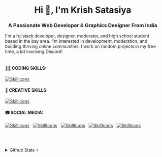 <h1 align="center">Hi 👋, I'm Krish Satasiya</h1>
<h3 align="center">A Passionate Web Developer & Graphics Designer From India</h3>

I'm a fullstack developer, designer, moderator, and high school student based in the bay area. I'm interested in development, moderation, and building thriving online communities. I work on random projects in my free time, a lot involving Discord!
<br></br>
<div>
  <h4>👩‍💻 CODING SKILLS:</h4>
</div>

[![SkillIcons](https://skillicons.dev/icons?i=js,html,css,nodejs,py,tailwind,vue,mongodb,docker,aws,gcp,azure,react,flutter,androidstudio,cpp,c,angular,aws,gcp,bootstrap,css,html,firebase,flutter,git,github,kotlin,mysql,nodejs,npm,react,wordpress)](https://krishsatasiya.netlify.app/)<br/>

<div>
  <h4>🎨 CREATIVE SKILLS:</h4>
</div>

[![SkillIcons](https://skillicons.dev/icons?i=figma,ae,blender,ai,ps,pr,xd)](https://krishsatasiya.netlify.app/)<br/>

<div>
  <h4>📷 SOCIAL MEDIA:</h4>
</div>

[![SkillIcons](https://skillicons.dev/icons?i=instagram)](https://krishsatasiya.netlify.app/)&nbsp;&nbsp; 
[![SkillIcons](https://skillicons.dev/icons?i=linkedin)](https://krishsatasiya.netlify.app/)&nbsp;&nbsp; 
[![SkillIcons](https://skillicons.dev/icons?i=linkedin)](https://krishsatasiya.netlify.app/)&nbsp;&nbsp; 
[![SkillIcons](https://skillicons.dev/icons?i=linkedin)](https://krishsatasiya.netlify.app/)&nbsp;&nbsp; 
[![SkillIcons](https://skillicons.dev/icons?i=linkedin)](https://krishsatasiya.netlify.app/)&nbsp;&nbsp; 




<br></br>
<details>
  <summary>Github Stats ⚡</summary>
  
  <a href="#">![Github stats](https://github-readme-stats.vercel.app/api?username=mrkrishsatasiya&theme=blueberry&count_private=true&hide_border=true&line_height=20)</a>
  <a href="#">![Top Langs](https://github-readme-stats.vercel.app/api/top-langs/?username=mrkrishsatasiya&layout=compact&theme=blueberry&count_private=true&hide_border=true)</a>
</details>

